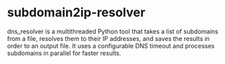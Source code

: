 # subdomain2ip-resolver
dns_resolver is a multithreaded Python tool that takes a list of subdomains from a file, resolves them to their IP addresses, and saves the results in order to an output file. It uses a configurable DNS timeout and processes subdomains in parallel for faster results.
